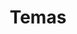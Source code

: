 ---
layout: topics
title: Temas
permalink: /temas/
permalink_es: /temas-es/
permalink_en: /subjects/
---